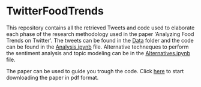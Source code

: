 # TwitterFoodTrends
This repository contains all the retrieved Tweets and code used to elaborate each phase of the research methodology used in the paper 'Analyzing Food Trends on Twitter'.
The tweets can be found in the [Data](Data) folder and the code can be found in the [Analysis.ipynb](Analysis.ipynb) file. Alternative techneques to perform the sentiment analysis and topic modeling can be in the [Alternatives.ipynb](Alternatives.ipynb) file. 

The paper can be used to guide you trough the code. Click [here]() to start downloading the paper in pdf format.

